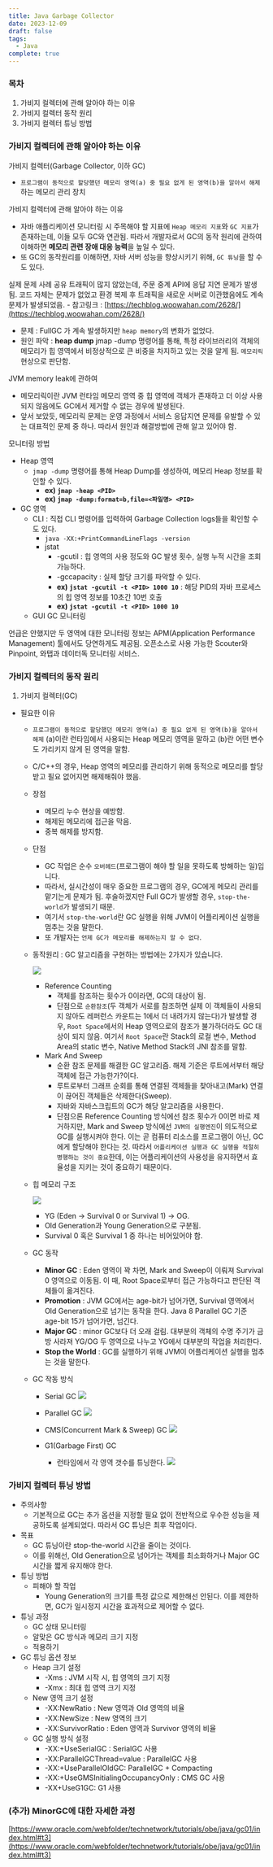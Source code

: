 ```yaml
---
title: Java Garbage Collector
date: 2023-12-09
draft: false
tags:
  - Java
complete: true
---
```

### 목차
1. 가비지 컬렉터에 관해 알아야 하는 이유 
2. 가비지 컬렉터 동작 원리 
3. 가비지 컬렉터 튜닝 방법 

### 가비지 컬렉터에 관해 알아야 하는 이유

가비지 컬렉터(Garbage Collector, 이하 GC)
- `프로그램이 동적으로 할당했던 메모리 영역(a) 중 필요 없게 된 영역(b)을 알아서 해제`하는 메모리 관리 장치

가비지 컬렉터에 관해 알아야 하는 이유 
- 자바 애플리케이션 모니터링 시 주목해야 할 지표에 `Heap 메모리 지표`와 `GC 지표`가 존재하는데, 이들 모두 GC와 연관됨. 따라서 개발자로서 GC의 동작 원리에 관하여 이해하면 **메모리 관련 장애 대응 능력**을 높일 수 있다.
- 또 GC의 동작원리를 이해하면, 자바 서버 성능을 향상시키기 위해, `GC 튜닝`을 할 수도 있다.

실제 문제 사례 공유
트래픽이 많지 않았는데, 주문 중계 API에 응답 지연 문제가 발생됨. 코드 자체는 문제가 없었고 환경 복제 후 트래픽을 새로운 서버로 이관했음에도 계속 문제가 발생되었음.
	- 참고링크 : [https://techblog.woowahan.com/2628/](https://techblog.woowahan.com/2628/)
- 문제 : FullGC 가 계속 발생하지만 `heap memory`의 변화가 없었다.
- 원인 파악 : **heap dump** jmap -dump 명령어를 통해, 특정 라이브러리의 객체의 메모리가 힙 영역에서 비정상적으로 큰 비중을 차지하고 있는 것을 알게 됨. `메모리릭` 현상으로 판단함.

JVM memory leak에 관하여 
- 메모리릭이란 JVM 런타임 메모리 영역 중 힙 영역에 객체가 존재하고 더 이상 사용되지 않음에도 GC에서 제거할 수 없는 경우에 발생된다.
- 앞서 보았듯, 메모리릭 문제는 운영 과정에서 서비스 응답지연 문제를 유발할 수 있는 대표적인 문제 중 하나. 따라서 원인과 해결방법에 관해 알고 있어야 함.

 모니터링 방법 
- Heap 영역
	- `jmap -dump` 명령어를 통해 Heap Dump를 생성하여, 메모리 Heap 정보를 확인할 수 있다.
		- **ex) `jmap -heap <PID>`**
		- **ex) `jmap -dump:format=b,file=<파일명> <PID>`**
- GC 영역
	- CLI : 직접 CLI 명령어를 입력하여 Garbage Collection logs들을 확인할 수도 있다.
		- `java -XX:+PrintCommandLineFlags -version`
		- jstat
			- -gcutil : 힙 영역의 사용 정도와 GC 발생 횟수, 실행 누적 시간을 조회 가능하다.
			- -gccapacity : 실제 할당 크기를 파악할 수 있다.
			- **ex) `jstat -gcutil -t <PID> 1000 10`** : 해당 PID의 자바 프로세스의 힙 영역 정보를 10초간 10번 호출
			- **ex) `jstat -gcutil -t <PID> 1000 10`**
	- GUI GC 모니터링

언급은 안했지만
두 영역에 대한 모니터링 정보는 APM(Application Performance Management) 툴에서도 당연하게도 제공됨. 오픈소스로 사용 가능한 Scouter와 Pinpoint, 와탭과 데이터독 모니터링 서비스.



### 가비지 컬렉터의 동작 원리

1. 가비지 컬렉터(GC)
- 필요한 이유
	- `프로그램이 동적으로 할당했던 메모리 영역(a) 중 필요 없게 된 영역(b)을 알아서 해제` (a)이란 런타임에서 사용되는 Heap 메모리 영역을 말하고 (b)란 어떤 변수도 가리키지 않게 된 영역을 말함.
	- C/C++의 경우, Heap 영역의 메모리를 관리하기 위해 동적으로 메모리를 할당 받고 필요 없어지면 해제해줘야 했음.
    - 장점
        - 메모리 누수 현상을 예방함.
        - 해제된 메모리에 접근을 막음.
        - 중복 해제를 방지함.
    - 단점
        - GC 작업은 순수 `오버헤드`(프로그램이 해야 할 일을 못하도록 방해하는 일)입니다.
        - 따라서, 실시간성이 매우 중요한 프로그램의 경우, GC에게 메모리 관리를 맡기는게 문제가 됨. 후술하겠지만 Full GC가 발생할 경우, `stop-the-world`가 발생되기 때문.
        - 여기서 `stop-the-world`란 GC 실행을 위해 JVM이 어플리케이션 실행을 멈추는 것을 말한다.
        - 또 개발자는 `언제 GC가 메모리를 해제하는지 알 수 없다`.
    - 동작원리 : GC 알고리즘을 구현하는 방법에는 2가지가 있습니다.
        
        ![](https://i.imgur.com/uo4LzOS.png)

        
        - Reference Counting
            - 객체를 참조하는 횟수가 0이라면, GC의 대상이 됨.
            - 단점으로 `순환참조`(두 객체가 서로를 참조하면 실제 이 객체들이 사용되지 않아도 레퍼런스 카운트는 1에서 더 내려가지 않는다)가 발생할 경우, `Root Space`에서의 Heap 영역으로의 참조가 불가하더라도 GC 대상이 되지 않음. 여기서 `Root Space`란 Stack의 로컬 변수, Method Area의 static 변수, Native Method Stack의 JNI 참조를 말함.
        - Mark And Sweep
            - 순환 참조 문제를 해결한 GC 알고리즘. 해제 기준은 루트에서부터 해당 객체에 접근 가능한가?이다.
            - 루트로부터 그래프 순회를 통해 연결된 객체들을 찾아내고(Mark) 연결이 끊어진 객체들은 삭제한다(Sweep).
            - 자바와 자바스크립트의 GC가 해당 알고리즘을 사용한다.
            - 단점으론 Reference Counting 방식에선 참조 횟수가 0이면 바로 제거하지만, Mark and Sweep 방식에선 `JVM의 실행엔진`이 의도적으로 GC를 실행시켜야 한다. 이는 곧 컴퓨터 리소스를 프로그램이 아닌, GC에게 할당해야 한다는 것. 따라서 `어플리케이션 실행과 GC 실행을 적절히 병행하는 것이 중요`한데, 이는 어플리케이션의 사용성을 유지하면서 효율성을 지키는 것이 중요하기 때문이다.
    - 힙 메모리 구조
        
        ![](https://i.imgur.com/v3AnZYw.png)

        
        - YG (Eden → Survival 0 or Survival 1) → OG.
        - Old Generation과 Young Generation으로 구분됨.
        - Survival 0 혹은 Survival 1 중 하나는 비어있어야 함.
    - GC 동작
        - **Minor GC** : Eden 영역이 꽉 차면, Mark and Sweep이 이뤄져 Survival 0 영역으로 이동됨. 이 때, Root Space로부터 접근 가능하다고 판단된 객체들이 옮겨진다.
        - **Promotion** : JVM GC에서는 age-bit가 넘어가면, Survival 영역에서 Old Generation으로 넘기는 동작을 한다. Java 8 Parallel GC 기준 age-bit 15가 넘어가면, 넘긴다.
        - **Major GC** : minor GC보다 더 오래 걸림. 대부분의 객체의 수명 주기가 금방 사라져 YG/OG 두 영역으로 나누고 YG에서 대부분의 작업을 처리한다.
        - **Stop the World** : GC를 실행하기 위해 JVM이 어플리케이션 실행을 멈추는 것을 말한다.
    - GC 작동 방식
        - Serial GC
           ![](https://i.imgur.com/g6Jf4E0.png)

            
        - Parallel GC
            ![](https://i.imgur.com/dmETp9Y.png)

            
        - CMS(Concurrent Mark & Sweep) GC
            ![](https://i.imgur.com/ngNoif8.png)

            
        - G1(Garbage First) GC
            - 런타임에서 각 영역 갯수를 튜닝한다.
            ![](https://i.imgur.com/RbH2E1O.png)

            
            
    
### 가비지 컬렉터 튜닝 방법
- 주의사항
	- 기본적으로 GC는 추가 옵션을 지정할 필요 없이 전반적으로 우수한 성능을 제공하도록 설계되었다. 따라서 GC 튜닝은 최후 작업이다.
- 목표
	- GC 튜닝이란 stop-the-world 시간을 줄이는 것이다.
	- 이를 위해선, Old Generation으로 넘어가는 객체를 최소화하거나 Major GC 시간을 짧게 유지해야 한다.
- 튜닝 방법
	- 피해야 할 작업
		- Young Generation의 크기를 특정 값으로 제한해선 안된다. 이를 제한하면, GC가 일시정지 시간을 효과적으로 제어할 수 없다.
- 튜닝 과정
	- GC 상태 모니터링
	- 알맞은 GC 방식과 메모리 크기 지정
	- 적용하기
- GC 튜닝 옵션 정보
	- Heap 크기 설정
		- -Xms : JVM 시작 시, 힙 영역의 크기 지정
		- -Xmx : 최대 힙 영역 크기 지정
	- New 영역 크기 설정
		- -XX:NewRatio : New 영역과 Old 영역의 비율
		- -XX:NewSize : New 영역의 크기
		- -XX:SurvivorRatio : Eden 영역과 Survivor 영역의 비율
	- GC 실행 방식 설정
		- -XX:+UseSerialGC : SerialGC 사용
		- -XX:ParallelGCThread=value : ParallelGC 사용
		- -XX:+UseParallelOldGC: ParallelGC + Compacting
		- -XX:+UseGMSInitialingOccupancyOnly : CMS GC 사용
		- -XX+UseG1GC: G1 사용




### (추가) MinorGC에 대한 자세한 과정
[https://www.oracle.com/webfolder/technetwork/tutorials/obe/java/gc01/index.html#t3](https://www.oracle.com/webfolder/technetwork/tutorials/obe/java/gc01/index.html#t3)
